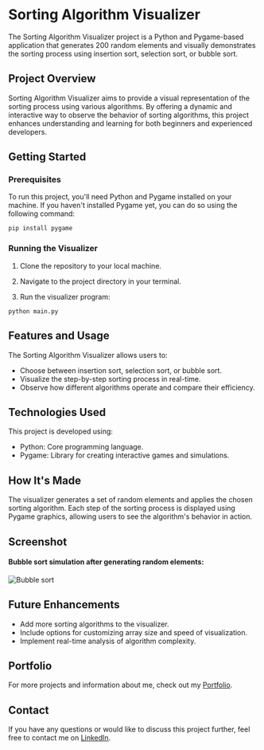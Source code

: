 # Sorting Algorithm Visualizer

The Sorting Algorithm Visualizer project is a Python and Pygame-based application that generates 200 random elements and visually demonstrates the sorting process using insertion sort, selection sort, or bubble sort.

## Project Overview

Sorting Algorithm Visualizer aims to provide a visual representation of the sorting process using various algorithms. By offering a dynamic and interactive way to observe the behavior of sorting algorithms, this project enhances understanding and learning for both beginners and experienced developers.

## Getting Started

### Prerequisites

To run this project, you'll need Python and Pygame installed on your machine. If you haven't installed Pygame yet, you can do so using the following command:

```
pip install pygame
```

### Running the Visualizer

1. Clone the repository to your local machine.

2. Navigate to the project directory in your terminal.

3. Run the visualizer program:

```
python main.py
```

## Features and Usage

The Sorting Algorithm Visualizer allows users to:
- Choose between insertion sort, selection sort, or bubble sort.
- Visualize the step-by-step sorting process in real-time.
- Observe how different algorithms operate and compare their efficiency.

## Technologies Used

This project is developed using:
- Python: Core programming language.
- Pygame: Library for creating interactive games and simulations.

## How It's Made

The visualizer generates a set of random elements and applies the chosen sorting algorithm. Each step of the sorting process is displayed using Pygame graphics, allowing users to see the algorithm's behavior in action.

## Screenshot

#### Bubble sort simulation after generating random elements:
![Bubble sort](https://user-images.githubusercontent.com/93552245/196063243-ff0ec72c-a238-42b5-ad47-ed05fb26e564.PNG)

## Future Enhancements

- Add more sorting algorithms to the visualizer.
- Include options for customizing array size and speed of visualization.
- Implement real-time analysis of algorithm complexity.

## Portfolio

For more projects and information about me, check out my [Portfolio](https://abdulshahid.net/).

## Contact

If you have any questions or would like to discuss this project further, feel free to contact me on [LinkedIn](https://www.linkedin.com/in/abdul-shahid-otu/).
